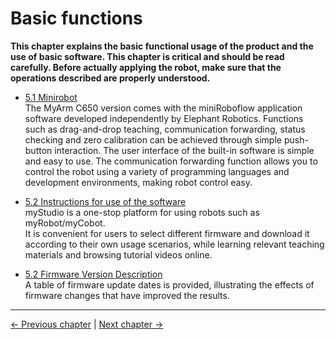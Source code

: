 # Basic functions

**This chapter explains the basic functional usage of the product and the use of basic software. This chapter is critical and should be read carefully. Before actually applying the robot, make sure that the operations described are properly understood.**

- [5.1 Minirobot](5.1-Minirobot/README.md)  
The MyArm C650 version comes with the miniRoboflow application software developed independently by Elephant Robotics. Functions such as drag-and-drop teaching, communication forwarding, status checking and zero calibration can be achieved through simple push-button interaction. The user interface of the built-in software is simple and easy to use. The communication forwarding function allows you to control the robot using a variety of programming languages and development environments, making robot control easy.

- [5.2 Instructions for use of the software](5.2-SoftwareUsageInstructions/README.md)  
myStudio is a one-stop platform for using robots such as myRobot/myCobot.  
It is convenient for users to select different firmware and download it according to their own usage scenarios, while learning relevant teaching materials and browsing tutorial videos online.

- [5.2 Firmware Version Description](5.3-FirmwareVersionDescription/README.md)  
A table of firmware update dates is provided, illustrating the effects of firmware changes that have improved the results.

---

[← Previous chapter](../../3-BasicSettings/4-FirstTimeInstallation/4-FirstTimeInstallation.md) | [Next chapter →](../6-SDKDevelopment/README.md)